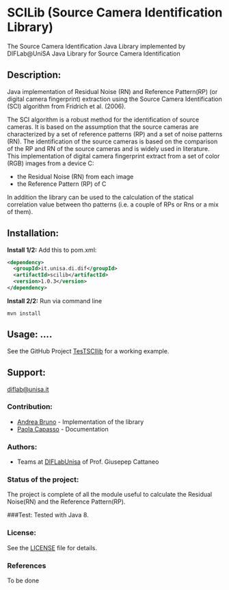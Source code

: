 # SCILib (Source Camera Identification Library)

The Source Camera Identification Java Library implemented by DIFLab@UniSA
Java Library for Source Camera Identification

## Description:
Java implementation of Residual Noise (RN) and Reference Pattern(RP) (or digital camera fingerprint) extraction using the Source Camera Identification (SCI) algorithm from Fridrich et al. (2006).

The SCI algorithm is a robust method for the identification of source cameras. It is based on the assumption that the source cameras are characterized by a set of reference patterns (RP) and a set of noise patterns (RN). The identification of the source cameras is based on the comparison of the RP and RN of the source cameras and is widely used in literature.
This implementation of  digital camera fingerprint extract from a set of color (RGB) images from a device C:
* the Residual Noise (RN) from each image
* the Reference Pattern (RP) of C

In addition the library can be used to the calculation of the statical correlation value between tho patterns (i.e. a couple of RPs or Rns or a mix of them).

## Installation:
**Install 1/2:** Add this to pom.xml:

```xml
<dependency>
  <groupId>it.unisa.di.dif</groupId>
  <artifactId>scilib</artifactId>
  <version>1.0.3</version>
</dependency>
```

**Install 2/2:** Run via command line
```shell
mvn install
```

## Usage: ....
See the GitHub Project [TesTSCIlib](https://github.com/DIFLabUnisa/TestSCILib) for a working example.

## Support: 
[diflab@unisa.it](mailto:diflab@unisa)

### Contribution:
* [Andrea Bruno](mailto:andbruno@unisa.it) - Implementation of the library
* [Paola Capasso](mailto:pcapasso@unisa.it) - Documentation

### Authors:
* Teams at [DIFLabUnisa](https://ifaselab.di.unisa.it/) of Prof. Giusepep Cattaneo

### Status of the project:
The project is complete of all the module useful to calculate  the Residual Noise(RN) and the Reference Pattern(RP).

###Test:
Tested with Java 8.

### License:
See the [LICENSE](LICENSE) file for details.

### References

To be done
